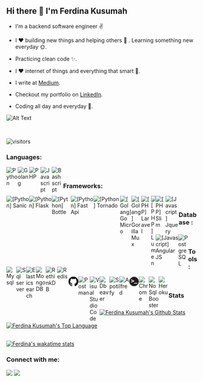 ## Hi there 👋 I'm Ferdina Kusumah

- I'm a backend software engineer ✌️

- I ❤️ building new things and helping others 🤝 . Learning something new everyday 🌞.

- Practicing clean code ✨.

- I ❤️ internet of things and everything that smart 🧐.

- I write at [Medium](https://medium.com/@ferdina.kusumah).

- Checkout my portfolio on [LinkedIn](https://www.linkedin.com/in/ferdina-kusumah-599209100/).

- Coding all day and everyday 🤟.


![Alt Text](https://media.giphy.com/media/vitWWq2hZaPT2/giphy.gif)

<br>

![visitors](https://visitor-badge.laobi.icu/badge?page_id=ferdinaKusumah)

### Languages:

<img align="left" alt="Python" width="30px" src="https://img.icons8.com/color/48/000000/python.png" />

<img align="left" alt="Golang" width="30px" src="https://img.icons8.com/color/48/000000/golang.png" />

<img align="left" alt="PHP" width="30px" src="https://img.icons8.com/officel/16/000000/php-logo.png" />

<img align="left" alt="Javascript" width="30px" src="https://img.icons8.com/color/48/000000/javascript.png" />

<img align="left" alt="Bash script" width="30px"
    src="https://camo.githubusercontent.com/5a76ab68c90df7ecccdeac83138c8f7c62c7f3a4/687474703a2f2f69636f6e732e69636f6e617263686976652e636f6d2f69636f6e732f616c65636976652f666c6174776f6b656e2f3531322f417070732d5465726d696e616c2d50632d3130342d69636f6e2e706e67" />

<br />

### Frameworks:

<img align="left" alt="[Python] Sanic" width="60px"
    src="https://repository-images.githubusercontent.com/59720190/d803ca00-616c-11e9-86e0-d26ba19c9170" />

<img align="left" alt="[Python] Flask" width="60px"
    src="https://miro.medium.com/max/480/1*MCpM5idqhNRjoWCfb_60OA.png" />

<img align="left" alt="[Python] Bottle" width="50px"
    src="https://upload.wikimedia.org/wikipedia/en/thumb/0/05/Bottle-logo.svg/1200px-Bottle-logo.svg.png" />

<img align="left" alt="[Python] Fast Api" width="60px"
    src="https://fastapi.tiangolo.com/img/logo-margin/logo-teal.png" />

<img align="left" alt="[Python] Tornado" width="70px"
    src="https://berita.teknologi.id/uploads/2019/02/top_10_python_frameworks_to_learn_in_2018_image_8.png" />

<img align="left" alt="[Golang] Go Micro" width="30px"
    src="https://img.stackshare.io/service/11482/5D0iAyHu_400x400.png" />

<img align="left" alt="[Golang] Gorilla Mux" width="26px"
    src="https://miro.medium.com/max/400/1*5QBUnkCjT_m0amIHeweqGg.png" />

<img align="left" alt="[PHP] Laravel" width="26px"
    src="https://upload.wikimedia.org/wikipedia/commons/thumb/9/9a/Laravel.svg/1200px-Laravel.svg.png" />

<img align="left" alt="[PHP] Lumen" width="12px"
    src="https://cdn.freebiesupply.com/logos/large/2x/lumen-1-logo-png-transparent.png" />

<img align="left" alt="[PHP] Slim" width="26px"
    src="https://pbs.twimg.com/profile_images/710555987032350723/GDHlxO_z.jpg" />

<img align="left" alt="[Javascript] Jquery" width="35px"
    src="https://cdn.iconscout.com/icon/free/png-512/jquery-10-1175155.png" />

<img align="left" alt="[Javascript] Angular JS" width="60px"
    src="https://www.alumagubi.co.id/wp-content/uploads/2018/08/0-aAkkhZcr4STwJK1.jpg" />

<br />

### Database :

<img align="left" alt="PostgreSQL" width="26px" src="https://img.icons8.com/color/48/000000/postgreesql.png" />

<img align="left" alt="Mysql" width="26px" src="https://cdn.iconscout.com/icon/free/png-512/mysql-19-1174939.png" />

<img align="left" alt="Sql server" width="26px" src="https://img.icons8.com/color/48/000000/microsoft-sql-server.png" />

<img align="left" alt="Elasticsearch" width="26px" src="https://img.icons8.com/color/48/000000/elasticsearch.png" />

<img align="left" alt="MongoDB" width="26px" src="https://img.icons8.com/color/48/000000/mongodb.png" />

<img align="left" alt="RethinkDB" width="30px"
    src="https://encrypted-tbn0.gstatic.com/images?q=tbn%3AANd9GcQo2zIEv12-NJkXbA03sNBYBipBdm5p6jXY2A&usqp=CAU" />

<img align="left" alt="Redis" width="30px" src="https://img.icons8.com/color/48/000000/redis.png" />

<br />

### Tools :
<img align="left" alt="GitHub" width="26px"
    src="https://raw.githubusercontent.com/github/explore/78df643247d429f6cc873026c0622819ad797942/topics/github/github.png" />

<img align="left" alt="Postman" width="30px" src="https://img.icons8.com/dusk/64/000000/postman-api.png" />

<img align="left" alt="Visual Studio Code" width="26px"
    src="https://img.icons8.com/fluent/48/000000/visual-studio-code-2019.png" />

<img align="left" alt="Dbeaver" width="26px" src="https://img.icons8.com/dusk/64/000000/dbeaver.png" />

<img align="left" alt="Spotify" width="26px" src="https://img.icons8.com/cute-clipart/64/000000/spotify.png" />

<img align="left" alt="Alfred" width="26px" src="https://www.alfredapp.com/media/logo4.png" />

<img align="left" alt="Terminal" width="26px"
    src="https://raw.githubusercontent.com/github/explore/80688e429a7d4ef2fca1e82350fe8e3517d3494d/topics/terminal/terminal.png" />

<img align="left" alt="Chrome" width="26px" src="https://img.icons8.com/doodle/48/000000/chrome.png" />

<img align="left" alt="NoSqlBooster" width="26px"
    src="https://pbs.twimg.com/profile_images/678820444535853056/yrgjmpyU_400x400.png" />

<img align="left" alt="Heroku" width="26px"
    src="https://image.flaticon.com/icons/png/512/873/873120.png" />

<br />

### Stats

<a href="#stats" align="center">
    <img align="center" alt="Ferdina Kusumah's Github Stats" src="https://github-readme-stats.vercel.app/api?username=ferdinaKusumah&count_private=true&show_icons=true&include_all_commits=true&show_owner=true"/>
</a>

</br>
</br>
<a href="#stats" align="center">
    <img align="center" alt="Ferdina Kusumah's Top Language" src="https://gh-readme-stats.krish-the-dev.vercel.app/api/top-langs/?username=ferdinaKusumah" />
</a>

</br>
</br>

[![Ferdina's wakatime stats](https://github-readme-stats.vercel.app/api/wakatime?username=ferdina_kusumah)](https://github.com/anuraghazra/github-readme-stats)

### Connect with me:

[<img src="https://img.shields.io/badge/linkedin-%230077B5.svg?&style=for-the-badge&logo=linkedin&logoColor=white"
    target="_blank" />][linkedin]
[<img src="https://img.shields.io/badge/gmail-%23E4405F.svg?&style=for-the-badge&logo=gmail&logoColor=white"
    target="_blank">][gmail]


[linkedin]: https://www.linkedin.com/in/ferdina-kusumah-599209100/
[gmail]: ferdina.kusumah@gmail.com
